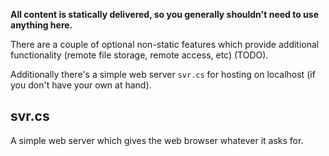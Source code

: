 **All content is statically delivered, so you generally shouldn't need to use anything here.**

There are a couple of optional non-static features which provide additional functionality (remote file storage, remote access, etc) (TODO).

Additionally there's a simple web server `svr.cs` for hosting on localhost (if you don't have your own at hand).

## svr.cs
A simple web server which gives the web browser whatever it asks for.